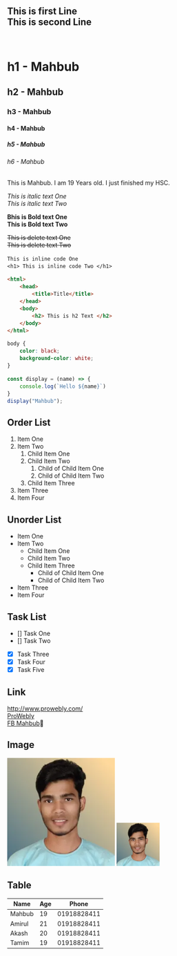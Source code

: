 <!-- This is comment -->

This is first Line  
This is second Line
---

<br>

# h1 - Mahbub
## h2 - Mahbub
### h3 - Mahbub
#### h4 - Mahbub
##### h5 - Mahbub
###### h6 - Mahbub

<p> This is Mahbub. I am 19 Years old. I just finished my HSC. </p>

<i> This is italic text One </i>  
_This is italic text Two_  

<b> Bhis is Bold text One </b>  
__This is Bold text Two__

<del> This is delete text One </del>  
~~This is delete text Two~~

`This is inline code One`  
`<h1> This is inline code Two </h1>`

```html
<html>
    <head>
        <title>Title</title>
    </head>
    <body>
        <h2> This is h2 Text </h2>
    </body>
</html>
```
```css
body {
    color: black;
    background-color: white; 
}
```
```javascript
const display = (name) => {
    console.log(`Hello ${name}`)
}
display("Mahbub");
```

## Order List
1. Item One
2. Item Two
    1. Child Item One
    2. Child Item Two
        1. Child of Child Item One
        2. Child of Child Item Two
    3. Child Item Three
3. Item Three
4. Item Four


## Unorder List
- Item One
- Item Two
    - Child Item One
    - Child Item Two
    - Child Item Three
        - Child of Child Item One
        - Child of Child Item Two
- Item Three
- Item Four


## Task List
- [] Task One
- [] Task Two
- [x] Task Three
- [x] Task Four
- [x] Task Five

## Link
http://www.prowebly.com/  
[ProWebly](http://www.prowebly.com/)  
[FB Mahbub]🙂

## Image
![Mahbub](profile.webp)
<img src="profile.webp" alt="Mahbub" width="100px">

## Table
| Name | Age | Phone |
| ---- | --- | ----- |
| Mahbub | 19 | 01918828411 |
| Amirul | 21 | 01918828411 |
| Akash | 20 | 01918828411 |
| Tamim | 19 | 01918828411 |







<!-- All link here -->
[FB Mahbub]:https://www.facebook.com/pdmahbub/